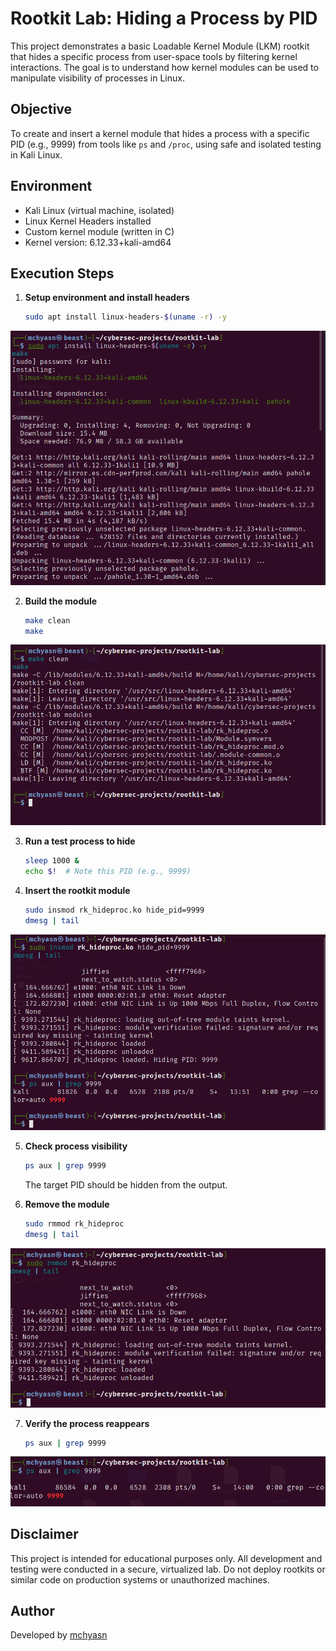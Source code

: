 # Rootkit Lab: Hiding a Process by PID

This project demonstrates a basic Loadable Kernel Module (LKM) rootkit that hides a specific process from user-space tools by filtering kernel interactions. The goal is to understand how kernel modules can be used to manipulate visibility of processes in Linux.

## Objective

To create and insert a kernel module that hides a process with a specific PID (e.g., 9999) from tools like `ps` and `/proc`, using safe and isolated testing in Kali Linux.

## Environment

- Kali Linux (virtual machine, isolated)
- Linux Kernel Headers installed
- Custom kernel module (written in C)
- Kernel version: 6.12.33+kali-amd64

## Execution Steps

1. **Setup environment and install headers**  
   ```bash
   sudo apt install linux-headers-$(uname -r) -y
   ```
![Rootkit Behavior Analysis](https://raw.githubusercontent.com/mchyasn/cyber-Projs-beginner-to-advanced/main/IntermediateProjects/rootkit-lab/screenshots/0.png)

2. **Build the module**  
   ```bash
   make clean
   make
   ```
![Rootkit Behavior Analysis](https://raw.githubusercontent.com/mchyasn/cyber-Projs-beginner-to-advanced/main/IntermediateProjects/rootkit-lab/screenshots/3.png)

3. **Run a test process to hide**  
   ```bash
   sleep 1000 &
   echo $!  # Note this PID (e.g., 9999)
   ```

4. **Insert the rootkit module**  
   ```bash
   sudo insmod rk_hideproc.ko hide_pid=9999
   dmesg | tail
   ```
![Rootkit Behavior Analysis](https://raw.githubusercontent.com/mchyasn/cyber-Projs-beginner-to-advanced/main/IntermediateProjects/rootkit-lab/screenshots/4.png)

5. **Check process visibility**  
   ```bash
   ps aux | grep 9999
   ```

   The target PID should be hidden from the output.

6. **Remove the module**  
   ```bash
   sudo rmmod rk_hideproc
   dmesg | tail
   ```
![Rootkit Behavior Analysis](https://raw.githubusercontent.com/mchyasn/cyber-Projs-beginner-to-advanced/main/IntermediateProjects/rootkit-lab/screenshots/2.png)

7. **Verify the process reappears**  
   ```bash
   ps aux | grep 9999
   ```
![Rootkit Behavior Analysis](https://raw.githubusercontent.com/mchyasn/cyber-Projs-beginner-to-advanced/main/IntermediateProjects/rootkit-lab/screenshots/5.png)

## Disclaimer

This project is intended for educational purposes only. All development and testing were conducted in a secure, virtualized lab. Do not deploy rootkits or similar code on production systems or unauthorized machines.

## Author

Developed by [mchyasn](https://github.com/mchyasn)
